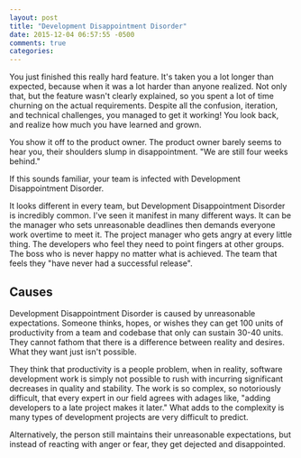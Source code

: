 ```yaml
---
layout: post
title: "Development Disappointment Disorder"
date: 2015-12-04 06:57:55 -0500
comments: true
categories: 
---
```



You just finished this really hard feature. It's taken you a lot longer than
expected, because when it was a lot harder than anyone realized. Not only that,
but the feature wasn't clearly explained, so you spent a lot of time churning on
the actual requirements. Despite all the confusion, iteration, and technical
challenges, you managed to get it working! You look back, and realize how much
you have learned and grown.

You show it off to the product owner. The product owner barely seems to hear
you, their shoulders slump in disappointment. "We are still four weeks behind."

If this sounds familiar, your team is infected with Development Disappointment
Disorder.

It looks different in every team, but Development Disappointment Disorder is
incredibly common. I've seen it manifest in many different ways. It can be the
manager who sets unreasonable deadlines then demands everyone work overtime to
meet it. The project manager who gets angry at every little thing. The
developers who feel they need to point fingers at other groups. The boss who is
never happy no matter what is achieved. The team that feels they "have never had
a successful release".

## Causes

Development Disappointment Disorder is caused by unreasonable expectations.
Someone thinks, hopes, or wishes they can get 100 units of productivity from a
team and codebase that only can sustain 30-40 units. They cannot fathom that
there is a difference between reality and desires. What they want just isn't
possible.

They think that productivity is a people problem, when in reality, software
development work is simply not possible to rush with incurring significant
decreases in quality and stability. The work is so complex, so notoriously
difficult, that every expert in our field agrees with adages like, "adding
developers to a late project makes it later." What adds to the complexity is
many types of development projects are very difficult to predict.

Alternatively, the person still maintains their unreasonable expectations, but
instead of reacting with anger or fear, they get dejected and disappointed.


